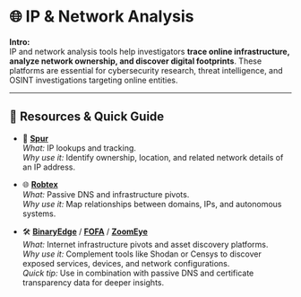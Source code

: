 # 🌐 IP & Network Analysis 

**Intro:**  
IP and network analysis tools help investigators **trace online infrastructure, analyze network ownership, and discover digital footprints**. These platforms are essential for cybersecurity research, threat intelligence, and OSINT investigations targeting online entities.

---

## 🔗 Resources & Quick Guide

- 🔎 **[Spur](https://spur.us/)**  
  *What:* IP lookups and tracking.  
  *Why use it:* Identify ownership, location, and related network details of an IP address.  

- 🌐 **[Robtex](https://www.robtex.com/)**  
  *What:* Passive DNS and infrastructure pivots.  
  *Why use it:* Map relationships between domains, IPs, and autonomous systems.  

- 🛠️ **[BinaryEdge](https://www.binaryedge.io/)** / **[FOFA](https://fofa.so/)** / **[ZoomEye](https://www.zoomeye.org/)**  
  *What:* Internet infrastructure pivots and asset discovery platforms.  
  *Why use it:* Complement tools like Shodan or Censys to discover exposed services, devices, and network configurations.  
  *Quick tip:* Use in combination with passive DNS and certificate transparency data for deeper insights.
